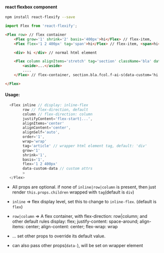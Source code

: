 #### react flexbox component

```bash
npm install react-flexify --save
```

```js
import Flex from 'react-flexify';
```

```html
<Flex row> // flex container
    <Flex grow='1' shrink='2' basis='400px'>hi</Flex> // flex-item,
    <Flex flex='1 2 400px' tag='span'>hi</Flex> // flex-item, <span>hi</span>

    <div> hi </div> // normal html element

    <Flex column alignItems='stretch' tag='section' className='bla' data-custom='hi'>
        <aside>...</aside>
        ....
    </Flex> // flex-container, section.bla.fcol.f-ai-s(data-custom='hi') > aside

</Flex>
```

#### Usage:
```js
  <Flex inline // display: inline-flex
        row // flex-direction, default
        column // flex-direction: column
        justifyContent='flex-start|...',
        alignItems='center'
        alignContent='center',
        alignSelf='auto',
        order='1',
        wrap='wrap'
        tag='article' // wrapper html element tag, default: 'div'
        grow='1'
        shrink='1',
        basis='1',
        flex='1 2 400px'
        data-custom-data // custom attrs
        >
  </Flex>
```
- All props are optional. if none of `inline|row|column` is present, then just render `this.props.children` wrapped with `tag`(default is `div`)

- `inline` => flex display level, set this to change to `inline-flex`. (default is `flex`)

- `row|column` => A flex container, with flex-direction: row|column; and other default rules display: flex; justify-content: space-around; align-items: center; align-content: center; flex-wrap: wrap

- ... set other props to override its default value.
- can also pass other props(`data-`), will be set on wrapper element

